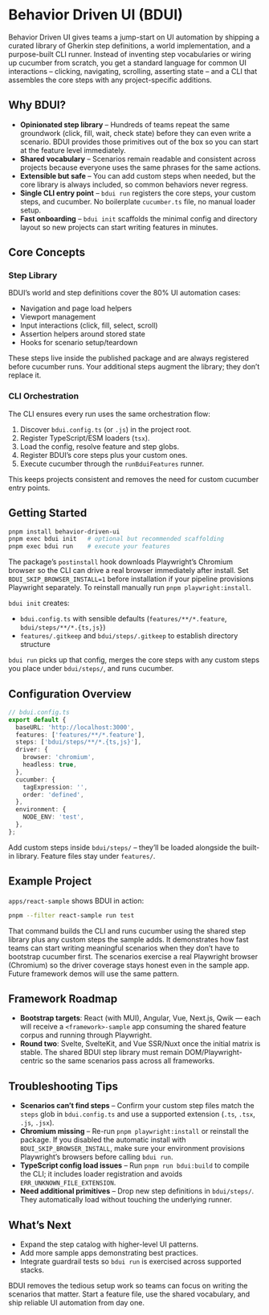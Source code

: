 # Behavior Driven UI (BDUI)

Behavior Driven UI gives teams a jump-start on UI automation by shipping a
curated library of Gherkin step definitions, a world implementation, and a
purpose-built CLI runner. Instead of inventing step vocabularies or wiring up
cucumber from scratch, you get a standard language for common UI interactions –
clicking, navigating, scrolling, asserting state – and a CLI that assembles the
core steps with any project-specific additions.

## Why BDUI?

- **Opinionated step library** – Hundreds of teams repeat the same groundwork
  (click, fill, wait, check state) before they can even write a scenario. BDUI
  provides those primitives out of the box so you can start at the feature level
  immediately.
- **Shared vocabulary** – Scenarios remain readable and consistent across
  projects because everyone uses the same phrases for the same actions.
- **Extensible but safe** – You can add custom steps when needed, but the core
  library is always included, so common behaviors never regress.
- **Single CLI entry point** – `bdui run` registers the core steps, your custom
  steps, and cucumber. No boilerplate `cucumber.ts` file, no manual loader setup.
- **Fast onboarding** – `bdui init` scaffolds the minimal config and directory
  layout so new projects can start writing features in minutes.

## Core Concepts

### Step Library

BDUI’s world and step definitions cover the 80% UI automation cases:

- Navigation and page load helpers
- Viewport management
- Input interactions (click, fill, select, scroll)
- Assertion helpers around stored state
- Hooks for scenario setup/teardown

These steps live inside the published package and are always registered before
cucumber runs. Your additional steps augment the library; they don’t replace it.

### CLI Orchestration

The CLI ensures every run uses the same orchestration flow:

1. Discover `bdui.config.ts` (or `.js`) in the project root.
2. Register TypeScript/ESM loaders (`tsx`).
3. Load the config, resolve feature and step globs.
4. Register BDUI’s core steps plus your custom ones.
5. Execute cucumber through the `runBduiFeatures` runner.

This keeps projects consistent and removes the need for custom cucumber entry
points.

## Getting Started

```bash
pnpm install behavior-driven-ui
pnpm exec bdui init   # optional but recommended scaffolding
pnpm exec bdui run    # execute your features
```

The package’s `postinstall` hook downloads Playwright’s Chromium browser so the
CLI can drive a real browser immediately after install. Set
`BDUI_SKIP_BROWSER_INSTALL=1` before installation if your pipeline provisions
Playwright separately. To reinstall manually run `pnpm playwright:install`.

`bdui init` creates:

- `bdui.config.ts` with sensible defaults (`features/**/*.feature`,
  `bdui/steps/**/*.{ts,js}`)
- `features/.gitkeep` and `bdui/steps/.gitkeep` to establish directory structure

`bdui run` picks up that config, merges the core steps with any custom steps you
place under `bdui/steps/`, and runs cucumber.

## Configuration Overview

```ts
// bdui.config.ts
export default {
  baseURL: 'http://localhost:3000',
  features: ['features/**/*.feature'],
  steps: ['bdui/steps/**/*.{ts,js}'],
  driver: {
    browser: 'chromium',
    headless: true,
  },
  cucumber: {
    tagExpression: '',
    order: 'defined',
  },
  environment: {
    NODE_ENV: 'test',
  },
};
```

Add custom steps inside `bdui/steps/` – they’ll be loaded alongside the built-in
library. Feature files stay under `features/`.

## Example Project

`apps/react-sample` shows BDUI in action:

```bash
pnpm --filter react-sample run test
```

That command builds the CLI and runs cucumber using the shared step library plus
any custom steps the sample adds. It demonstrates how fast teams can start
writing meaningful scenarios when they don’t have to bootstrap cucumber first.
The scenarios exercise a real Playwright browser (Chromium) so the driver
coverage stays honest even in the sample app.
Future framework demos will use the same pattern.

## Framework Roadmap
- **Bootstrap targets**: React (with MUI), Angular, Vue, Next.js, Qwik — each
  will receive a `<framework>-sample` app consuming the shared feature corpus and
  running through Playwright.
- **Round two**: Svelte, SvelteKit, and Vue SSR/Nuxt once the initial matrix is
  stable.
The shared BDUI step library must remain DOM/Playwright-centric so the same
scenarios pass across all frameworks.

## Troubleshooting Tips

- **Scenarios can’t find steps** – Confirm your custom step files match the
  `steps` glob in `bdui.config.ts` and use a supported extension (`.ts`, `.tsx`,
  `.js`, `.jsx`).
- **Chromium missing** – Re-run `pnpm playwright:install` or reinstall the
  package. If you disabled the automatic install with
  `BDUI_SKIP_BROWSER_INSTALL`, make sure your environment provisions
  Playwright’s browsers before calling `bdui run`.
- **TypeScript config load issues** – Run `pnpm run bdui:build` to compile the
  CLI; it includes loader registration and avoids `ERR_UNKNOWN_FILE_EXTENSION`.
- **Need additional primitives** – Drop new step definitions in
  `bdui/steps/`. They automatically load without touching the underlying runner.

## What’s Next

- Expand the step catalog with higher-level UI patterns.
- Add more sample apps demonstrating best practices.
- Integrate guardrail tests so `bdui run` is exercised across supported stacks.

BDUI removes the tedious setup work so teams can focus on writing the scenarios
that matter. Start a feature file, use the shared vocabulary, and ship reliable
UI automation from day one.
